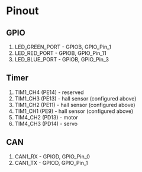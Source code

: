 # Pinout

## GPIO

1. LED_GREEN_PORT - GPIOB, GPIO_Pin_1
2. LED_RED_PORT - GPIOB, GPIO_Pin_11
3. LED_BLUE_PORT - GPIOB, GPIO_Pin_3

## Timer

1. TIM1_CH4 (PE14) - reserved	
2. TIM1_CH3 (PE13) - hall sensor (configured above)	
3. TIM1_CH2 (PE11) - hall sensor (configured above)	
4. TIM1_CH1 (PE9)  - hall sensor (configured above)	
5. TIM4_CH2 (PD13) - motor
6. TIM4_CH3 (PD14) - servo

## CAN
  
1. CAN1_RX - GPIOD, GPIO_Pin_0 
2. CAN1_TX - GPIOD, GPIO_Pin_1 